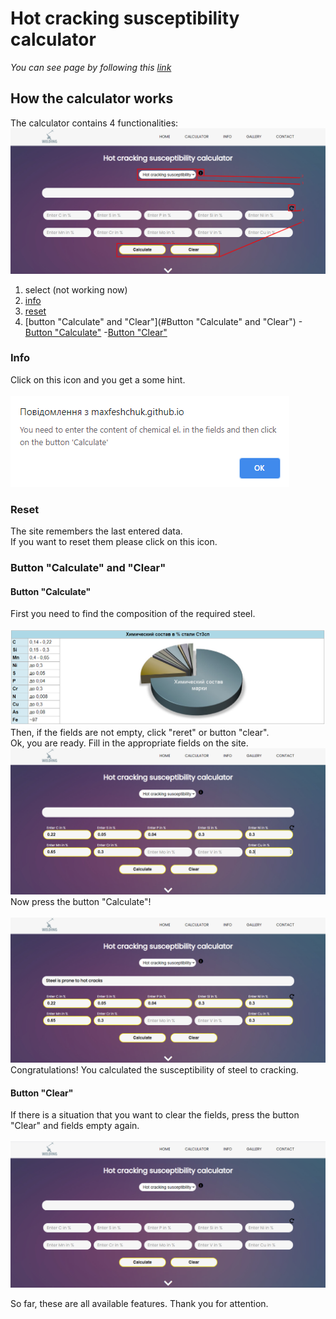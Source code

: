 # Hot cracking susceptibility calculator
*You can see page by following this [link](https://maxfeshchuk.github.io/calc/)*
## How the calculator works

The calculator contains 4 functionalities:
![functionalities](calc/images/README_5.png)
1. select (not working now)
2. [info](#Info)
3. [reset](#Reset)
4. [button "Calculate" and "Clear"](#Button "Calculate" and "Clear")
	-[Button "Calculate"](#Button "Calculate")
	-[Button "Clear"](#Button "Clear")


### Info

Click on this icon and you get a some hint.</br></br>
![info](calc/images/README_6.png)

### Reset

The site remembers the last entered data.</br>
If you want to reset them please click on this icon.

### Button "Calculate" and "Clear"

#### Button "Calculate"

First you need to find the composition of the required steel.</br></br>
![composition](calc/images/README_1.png)
Then, if the fields are not empty, click "reret" or button "clear".</br> 
Ok, you are ready. Fill in the appropriate fields on the site.</br>
![fill_fields](calc/images/README_2.png)
Now press the button "Calculate"!</br></br>
![result](calc/images/README_3.png)
Congratulations! You calculated the susceptibility of steel to cracking.

#### Button "Clear"

If there is a situation that you want to clear the fields, press the button "Clear"
and fields empty again.</br></br>
![clear_fields](calc/images/README_4.png)

So far, these are all available features. Thank you for attention.